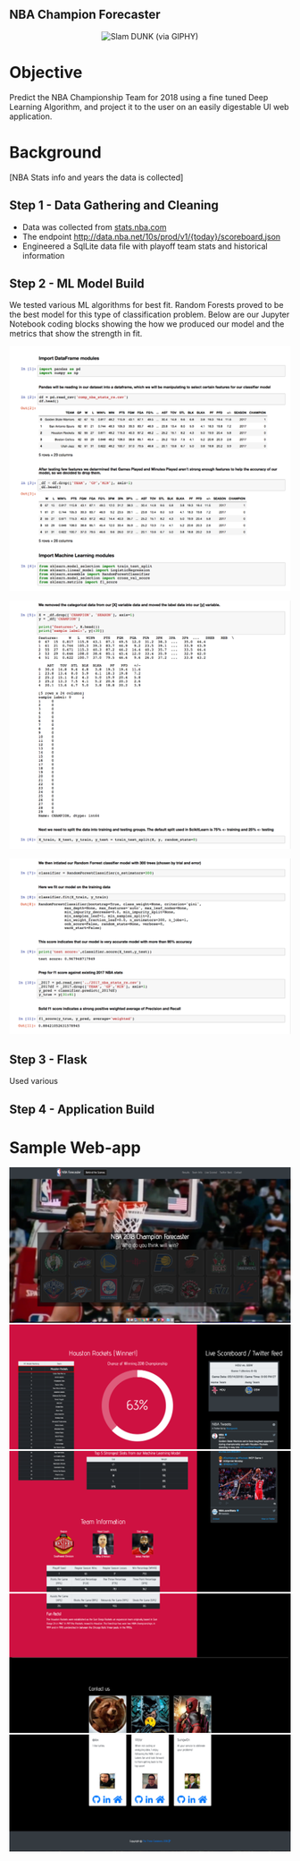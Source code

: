 ## NBA Champion Forecaster

<p align="center">
    <img src="https://media.giphy.com/media/6HXQPVYGQwJEs/giphy.gif" alt="Slam DUNK (via GIPHY)">
</p>


# Objective

Predict the NBA Championship Team for 2018 using a fine tuned Deep Learning Algorithm, and project it to the user on an easily digestable UI web application.


# Background

[NBA Stats info and years the data is collected]


## Step 1 - Data Gathering and Cleaning

* Data was collected from <a href="https://stats.nba.com/">stats.nba.com</a>
* The endpoint http://data.nba.net/10s/prod/v1/{today}/scoreboard.json
* Engineered a SqlLite data file with playoff team stats and historical information


## Step 2 - ML Model Build

We tested various ML algorithms for best fit. Random Forests proved to be the best model for this type of classification problem. Below are our Jupyter Notebook coding blocks showing the how we produced our model and the metrics that show the strength in fit.

<p align="center">
    <img src="images/notebook_1.png" alt="jupyter notebook 1">
</p>
<p align="center">
    <img src="images/notebook_2.png" alt="jupyter notebook 2">
</p>
<p align="center">
    <img src="images/notebook_3.png" alt="jupyter notebook 3">
</p>


## Step 3 - Flask

Used various


## Step 4 - Application Build


# Sample Web-app

<img src="images/webpage_1.png" alt="webpage image 1">
<img src="images/webpage_2.png" alt="webpage image 2">
<img src="images/webpage_3.png" alt="webpage image 3">
<img src="images/webpage_4.png" alt="webpage image 4">
<img src="images/webpage_5.png" alt="webpage image 5">
